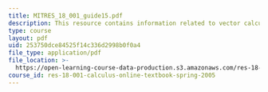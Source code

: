 ```yaml
---
title: MITRES_18_001_guide15.pdf
description: This resource contains information related to vector calculus.
type: course
layout: pdf
uid: 253750dce84525f14c336d2998b0f0a4
file_type: application/pdf
file_location: >-
  https://open-learning-course-data-production.s3.amazonaws.com/res-18-001-calculus-online-textbook-spring-2005/253750dce84525f14c336d2998b0f0a4_MITRES_18_001_guide15.pdf
course_id: res-18-001-calculus-online-textbook-spring-2005
---
```

